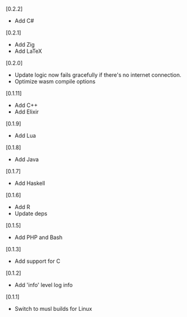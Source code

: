 [0.2.2]

- Add C#

[0.2.1]

- Add Zig
- Add LaTeX

[0.2.0]

- Update logic now fails gracefully if there's no internet connection.
- Optimize wasm compile options

[0.1.11]

- Add C++
- Add Elixir

[0.1.9]

- Add Lua

[0.1.8]

- Add Java

[0.1.7]

- Add Haskell

[0.1.6]

- Add R
- Update deps

[0.1.5]

- Add PHP and Bash

[0.1.3]

- Add support for C

[0.1.2]

- Add 'info' level log info

[0.1.1]

- Switch to musl builds for Linux
